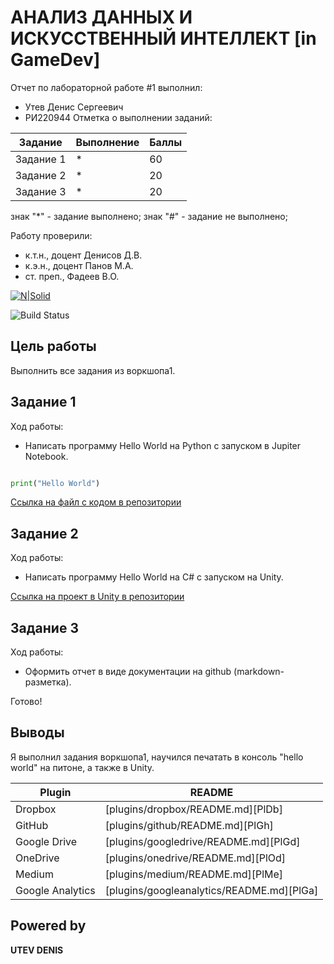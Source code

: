 # АНАЛИЗ ДАННЫХ И ИСКУССТВЕННЫЙ ИНТЕЛЛЕКТ [in GameDev]
Отчет по лабораторной работе #1 выполнил:
- Утев Денис Сергеевич
- РИ220944
Отметка о выполнении заданий:

| Задание | Выполнение | Баллы |
| ------ | ------ | ------ |
| Задание 1 | * | 60 |
| Задание 2 | * | 20 |
| Задание 3 | * | 20 |

знак "*" - задание выполнено; знак "#" - задание не выполнено;

Работу проверили:
- к.т.н., доцент Денисов Д.В.
- к.э.н., доцент Панов М.А.
- ст. преп., Фадеев В.О.

[![N|Solid](https://cldup.com/dTxpPi9lDf.thumb.png)](https://nodesource.com/products/nsolid)

![Build Status](https://github.com/denisUtev/URFU_AD/actions/workflows/build.yml/badge.svg)

## Цель работы
Выполнить все задания из воркшопа1.

## Задание 1
Ход работы:
- Написать программу Hello World на Python с запуском в Jupiter Notebook.

```py

print("Hello World")

```

[Ссылка на файл с кодом в репозитории](1-Anaconda/HelloWorld.ipynb)


## Задание 2
Ход работы:
- Написать программу Hello World на C# с запуском на Unity. 

[Ссылка на проект в Unity в репозитории](HelloWorld/)


## Задание 3
Ход работы: 
- Оформить отчет в виде документации на github (markdown-разметка).

Готово!

## Выводы

Я выполнил задания воркшопа1, научился печатать в консоль "hello world" на питоне, а также в Unity.

| Plugin | README |
| ------ | ------ |
| Dropbox | [plugins/dropbox/README.md][PlDb] |
| GitHub | [plugins/github/README.md][PlGh] |
| Google Drive | [plugins/googledrive/README.md][PlGd] |
| OneDrive | [plugins/onedrive/README.md][PlOd] |
| Medium | [plugins/medium/README.md][PlMe] |
| Google Analytics | [plugins/googleanalytics/README.md][PlGa] |

## Powered by

**UTEV DENIS**

